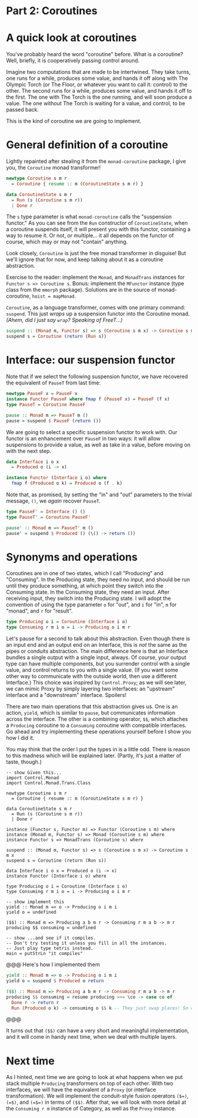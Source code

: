 # Part 2: Coroutines

# A quick look at coroutines

You've probably heard the word "coroutine" before. What is a coroutine? Well, briefly, it is cooperatively passing control around.

Imagine two computations that are made to be intertwined. They take turns, one runs for a while, produces some value, and hands it off along with The Olympic Torch (or The Floor, or whatever you want to call it: control) to the other. The second runs for a while, produces some value, and hands it off to the first. The one with The Torch is the one running, and will soon produce a value. The one without The Torch is waiting for a value, and control, to be passed back.

This is the kind of coroutine we are going to implement.

# General definition of a coroutine

Lightly repainted after stealing it from the `monad-coroutine` package, I give you, the `Coroutine` monad transformer!

```haskell
newtype Coroutine s m r
  = Coroutine { resume :: m (CoroutineState s m r) }

data CoroutineState s m r
  = Run (s (Coroutine s m r))
  | Done r
```

The `s` type parameter is what `monad-coroutine` calls the "suspension functor." As you can see from the `Run` constructor of `CoroutineState`, when a coroutine suspends itself, it will present you with this functor, containing a way to resume it. Or not, or multiple... it all depends on the functor of course, which may or may not "contain" anything.

Look closely, `Coroutine` is just the free monad transformer in disguise! But we'll ignore that for now, and keep talking about it as a coroutine abstraction.

Exercise to the reader: implement the `Monad`, and `MonadTrans` instances for `Functor s => Coroutine s`. Bonus: implement the `MFunctor` instance (type class from the `mmorph` package). Solutions are in the source of monad-coroutine, `hoist = mapMonad`.

`Coroutine`, as a language transformer, comes with one primary command: `suspend`. This just *wraps* up a suspension functor into the Coroutine monad. *(Ahem, did I just say `wrap`? Speaking of FreeT...)*

```haskell
suspend :: (Monad m, Functor s) => s (Coroutine s m x) -> Coroutine s m x
suspend s = Coroutine (return (Run s))
```

# Interface: our suspension functor

Note that if we select the following suspension functor, we have recovered the equivalent of `PauseT` from last time:

```haskell
newtype PauseF x = PauseF x
instance Functor PauseF where fmap f (PauseF x) = PauseF (f x)
type PauseT = Coroutine PauseF

pause :: Monad m => PauseT m ()
pause = suspend $ PauseF (return ())
```

We are going to select a specific suspension functor to work with. Our functor is an enhancement over `PauseF` in two ways: it will allow suspensions to provide a value, as well as take in a value, before moving on with the next step.

```haskell
data Interface i o x
  = Produced o (i -> x)

instance Functor (Interface i o) where
  fmap f (Produced o k) = Produced o (f . k)
```

Note that, as promised, by setting the "in" and "out" parameters to the trivial message, `()`, we *again* recover `PauseT`.

```haskell
type PauseF' = Interface () ()
type PauseT' = Coroutine PauseF'

pause' :: Monad m => PauseT' m ()
pause' = suspend $ Produced () (\() -> return ())
```

# Synonyms and operations

Coroutines are in one of two states, which I call "Producing" and "Consuming". In the Producing state, they need no input, and should be run until they produce something, at which point they switch into the Consuming state. In the Consuming state, they need an input. After receiving input, they switch into the Producing state. I will adopt the convention of using the type parameter `o` for "out", and `i` for "in", `m` for "monad", and `r` for "result".

```haskell
type Producing o i = Coroutine (Interface i o)
type Consuming r m i o = i -> Producing o i m r
```

Let's pause for a second to talk about this abstraction. Even though there is an input end and an output end on an Interface, this is *not* the same as the pipes or conduits abstraction. The main difference here is that an Interface bundles a single output with a single input, always. Of course, your output type can have multiple components, but you surrender control with a single value, and control returns to you with a single value. (If you want some other way to communicate with the outside world, then use a different Interface.) This choice was inspired by `Control.Proxy`; as we will see later, we can mimic Proxy by simply layering two interfaces: an "upstream" interface and a "downstream" interface. Spoilers!

There are two main operations that this abstraction gives us. One is an action, `yield`, which is similar to `pause`, but communicates information across the interface. The other is a combining operator, `$$`, which attaches a `Producing` coroutine to a `Consuming` coroutine with compatible interfaces. Go ahead and try implementing these operations yourself before I show you how I did it.

You may think that the order I put the types in is a little odd. There is reason to this madness which will be explained later. (Partly, it's just a matter of taste, though.)

```active haskell
-- show Given this...
import Control.Monad
import Control.Monad.Trans.Class

newtype Coroutine s m r
  = Coroutine { resume :: m (CoroutineState s m r) }

data CoroutineState s m r
  = Run (s (Coroutine s m r))
  | Done r

instance (Functor s, Functor m) => Functor (Coroutine s m) where
instance (Monad m, Functor s) => Monad (Coroutine s m) where
instance Functor s => MonadTrans (Coroutine s) where

suspend :: (Monad m, Functor s) => s (Coroutine s m x) -> Coroutine s m x
suspend s = Coroutine (return (Run s))

data Interface i o x = Produced o (i -> x)
instance Functor (Interface i o) where

type Producing o i = Coroutine (Interface i o)
type Consuming r m i o = i -> Producing o i m r

-- show implement this
yield :: Monad m => o -> Producing o i m i
yield o = undefined

($$) :: Monad m => Producing a b m r -> Consuming r m a b -> m r
producing $$ consuming = undefined

-- show ...and see if it compiles.
-- Don't try testing it unless you fill in all the instances.
-- Just play type tetris instead.
main = putStrLn "it compiles"
```

@@@ Here's how I implemented them
```haskell
yield :: Monad m => o -> Producing o i m i
yield o = suspend $ Produced o return

($$) :: Monad m => Producing a b m r -> Consuming r m a b -> m r
producing $$ consuming = resume producing >>= \co -> case co of
  Done r -> return r
  Run (Produced o k) -> consuming o $$ k -- They just swap places! So cool.
```
@@@

It turns out that `($$)` can have a very short and meaningful implementation, and it will come in handy next time, when we deal with multiple layers.

# Next time

As I hinted, next time we are going to look at what happens when we put stack multiple `Producing` transformers on top of each other. With two interfaces, we will have the equivalent of a `Proxy` (or interface transformation). We will implement the conduit-style fusion operators `($=)`, `(=$)`, and `(=$=)` in terms of `($$)`. After that, we will look with more detail at the `Consuming r m` instance of Category, as well as the `Proxy` instance.
